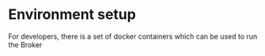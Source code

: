 # Environment setup
For developers, there is a set of docker containers which can be used to run the Broker 
